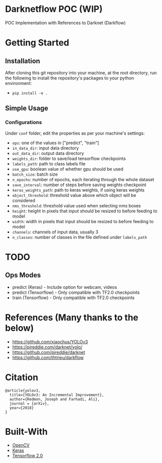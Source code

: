 # Darknetflow POC (WIP)
POC Implementation with References to Darknet (Darkflow)

# Getting Started
## Installation
After cloning this git repository into your machine, at the root directory, run the following to install the repository's packages to your python environment:
* `pip install -e .`

## Simple Usage
### Configurations
Under `conf` folder, edit the properties as per your machine's settings:
* `ops`: one of the values in ["predict", "train"]
* `in_data_dir`: input data directory
* `out_data_dir`: output data directory
* `weights_dir`: folder to save/load tensorflow checkpoints
* `labels_path`: path to class labels file
* `use_gpu`: boolean value of whether gpu should be used
* `batch_size`: batch size
* `n_epochs`: number of epochs, each iterating through the whole dataset
* `save_interval`: number of steps before saving weights checkpoint
* `keras_weights_path`: path to keras weights, if using keras weights
* `object_threshold`: threshold value above which object will be considered
* `nms_threshold`: threshold value used when selecting nms boxes
* `height`: height in pixels that input should be resized to before feeding to model
* `width`: width in pixels that input should be resized to before feeding to model
* `channels`: channels of input data, usually 3
* `n_classes`: number of classes in the file defined under `labels_path`

# TODO
## Ops Modes
* predict (Keras) - Include option for webcam, videos
* predict (Tensorflow) - Only compatible with TF2.0 checkpoints
* train (Tensorflow) - Only compatible with TF2.0 checkpoints

# References (Many thanks to the below)
* https://github.com/xiaochus/YOLOv3
* https://pjreddie.com/darknet/yolo/
* https://github.com/pjreddie/darknet
* https://github.com/thtrieu/darkflow

# Citation
```
@article{yolov3,
  title={YOLOv3: An Incremental Improvement},
  author={Redmon, Joseph and Farhadi, Ali},
  journal = {arXiv},
  year={2018}
}
```

# Built-With
* [OpenCV](https://opencv.org/)
* [Keras](https://keras.io/)
* [Tensorflow 2.0](https://www.tensorflow.org/)
